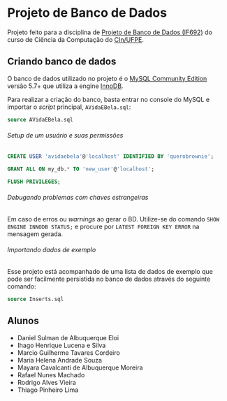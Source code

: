 # Projeto de Banco de Dados

Projeto feito para a disciplina de [Projeto de Banco de Dados (IF692)] do curso de Ciência da Computação do [CIn/UFPE].

## Criando banco de dados

O banco de dados utilizado no projeto é o [MySQL Community Edition] versão 5.7+ que utiliza a engine [InnoDB].

Para realizar a criação do banco, basta entrar no console do MySQL e importar o _script_ principal, `AVidaEBela.sql`:

```sql
source AVidaEBela.sql
```

###### Setup de um usuário e suas permissões

```sql
CREATE USER 'avidaebela'@'localhost' IDENTIFIED BY 'querobrownie';

GRANT ALL ON my_db.* TO 'new_user'@'localhost';

FLUSH PRIVILEGES;
```

###### Debugando problemas com chaves estrangeiras

Em caso de erros ou _warnings_ ao gerar o BD. Utilize-se do comando `SHOW ENGINE INNODB STATUS;` e procure por `LATEST FOREIGN KEY ERROR` na mensagem gerada.

###### Importando dados de exemplo

Esse projeto está acompanhado de uma lista de dados de exemplo que pode ser facilmente persistida no banco de dados através do seguinte comando:

```sql
source Inserts.sql
```

## Alunos

* Daniel Sulman de Albuquerque Eloi
* Ihago Henrique Lucena e Silva
* Marcio Guilherme Tavares Cordeiro
* Maria Helena Andrade Souza
* Mayara Cavalcanti de Albuquerque Moreira
* Rafael Nunes Machado
* Rodrigo Alves Vieira
* Thiago Pinheiro Lima

[MySQL Community Edition]: https://www.mysql.com/products/community/
[InnoDB]: http://dev.mysql.com/doc/refman/5.7/en/innodb-storage-engine.html
[Projeto de Banco de Dados (IF692)]: http://www.cin.ufpe.br/~if692/
[CIn/UFPE]: http://www2.cin.ufpe.br/site/index.php
